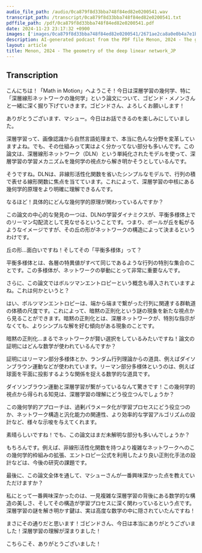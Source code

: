```yaml
---
audio_file_path: /audio/0ca879f8d33bba748f84ed82e0200541.wav
transcript_path: /transcript/0ca879f8d33bba748f84ed82e0200541.txt
pdffile_path: /pdf/0ca879f8d33bba748f84ed82e0200541.pdf
date: 2024-11-23 23:17:32 +0900
images: ['images/0ca879f8d33bba748f84ed82e0200541/2671ae2ca8a0e0b4a7e1b07200f6de0e348a5c0a882a4c9299eb9547de4a9515.jpg', 'images/0ca879f8d33bba748f84ed82e0200541/bc9cee43eb92611687871af021c047993346ecd9bd322e37f43a089d7f4f816c.jpg', 'images/0ca879f8d33bba748f84ed82e0200541/973070cdfef828982c5ce49bee66220717ca1ca97ad13b88e817c55f5c0f891f.jpg', 'images/0ca879f8d33bba748f84ed82e0200541/7b9a944346755c550291621afb2bb5c66384171b710677716e8bffc55c9086e8.jpg', 'images/0ca879f8d33bba748f84ed82e0200541/88a7d3f2244b9cc394e60c93eb4432aafab09cf9ea7da649e72b3d66058d0e20.jpg']
description: AI-generated podcast from the PDF file Menon, 2024 - The geometry of the deep linear network_JP / 0ca879f8d33bba748f84ed82e0200541
layout: article
title: Menon, 2024 - The geometry of the deep linear network_JP
---
```


## Transcription
こんにちは！「Math in Motion」へようこそ！今日は深層学習の幾何学、特に「深層線形ネットワークの幾何学」という論文について、ゴビンド・メノンさんと一緒に深く掘り下げていきます。ゴビンドさん、よろしくお願いします！

ありがとうございます、マシュー。今日はお話できるのを楽しみにしていました。

深層学習って、画像認識から自然言語処理まで、本当に色んな分野を変革していますよね。でも、その仕組みって実はよく分かってない部分も多いんです。この論文は、深層線形ネットワーク（DLN）という単純化されたモデルを使って、深層学習の学習メカニズムを幾何学の視点から解き明かそうとしているんです。

そうですね。DLNは、非線形活性化関数を省いたシンプルなモデルで、行列の積で表せる線形関数に焦点を当てています。これによって、深層学習の中核にある幾何学的原理をより明確に理解できるんです。

なるほど！具体的にどんな幾何学的原理が関わっているんですか？

この論文の中心的な発見の一つは、DLNの学習ダイナミクスが、平衡多様体上でのリーマン勾配流として見なせるということです。つまり、ボールが丘を転がるようなイメージですが、その丘の形がネットワークの構造によって決まるというわけです。

丘の形…面白いですね！そしてその「平衡多様体」って？

平衡多様体とは、各層の特異値がすべて同じであるような行列の特別な集合のことです。この多様体が、ネットワークの挙動にとって非常に重要なんです。

さらに、この論文ではボルツマンエントロピーという概念も導入されていますよね。これは何かというと？

はい、ボルツマンエントロピーは、端から端まで繋がった行列に関連する群軌道の体積の尺度です。これによって、暗黙の正則化という謎の現象を新たな視点から見ることができます。暗黙の正則化とは、深層ネットワークが、特別な指示がなくても、よりシンプルな解を好む傾向がある現象のことです。

暗黙の正則化…まるでネットワークが賢い選択をしているみたいですね！論文の証明にはどんな数学が使われているんですか？

証明にはリーマン部分多様体とか、ランダム行列理論からの道具、例えばダイソンブラウン運動などが使われています。リーマン部分多様体というのは、例えば球面を平面に投影するような関係を捉える数学的な道具です。

ダイソンブラウン運動と深層学習が繋がっているなんて驚きです！この幾何学的視点から得られる知見は、深層学習の理解にどう役立つんでしょうか？

この幾何学的アプローチは、過剰パラメータ化が学習プロセスにどう役立つのか、ネットワーク構造と汎化能力の関連性、より効率的な学習アルゴリズムの設計など、様々な示唆を与えてくれます。

素晴らしいですね！でも、この論文はまだ未解明な部分も多いんでしょうか？

もちろんです。例えば、非線形活性化関数を持つより複雑なネットワークへのこの幾何学的枠組みの拡張、エントロピー公式を利用したより良い正則化手法の設計などは、今後の研究の課題です。

最後に、この論文全体を通して、マシューさんが一番興味深かった点を教えていただけますか？

私にとって一番興味深かったのは、一見複雑な深層学習の背後にある数学的な構造の美しさ、そしてその構造が学習プロセスに深く関わっているという点です。深層学習の謎を解き明かす鍵は、実は高度な数学の中に隠されていたんですね！

まさにその通りだと思います！ゴビンドさん、今日は本当にありがとうございました！深層学習の理解が深まりました！

こちらこそ、ありがとうございました！





